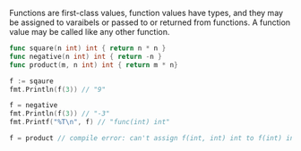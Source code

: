 Functions are first-class values, function values have types, and they may be assigned
to varaibels or passed to or returned from functions. A function value may be called like any other function.

```go
func square(n int) int { return n * n }
func negative(n int) int { return -n }
func product(m, n int) int { return m * n}

f := sqaure
fmt.Println(f(3)) // "9"

f = negative
fmt.Println(f(3)) // "-3"
fmt.Printf("%T\n", f) // "func(int) int"

f = product // compile error: can't assign f(int, int) int to f(int) int
```

